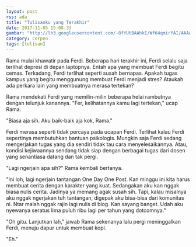 ```yaml
---
layout: post
rss: ada
title: "Tulisanku yang Terakhir"
date: 2017-11-05 15:08:33
gambar: "http://lh3.googleusercontent.com/-8fYUtBAAhkE/Wf64qmirYAI/AAAAAAAACpo/hyMq_Z9qVw03gZDuDcAGUIBaIX7FoP3DQCLcBGAs/s900/356584643.jpg"
category: cerpen
tags: [tulisan]
---
```


Rama mulai khawatir pada Ferdi. Beberapa hari terakhir ini, Ferdi selalu saja terlihat depresi di depan laptopnya. Entah apa yang membuat Ferdi begitu cemas. Terkadang, Ferdi terlihat seperti susah bernapas. Apakah tugas kampus yang begitu menggunung membuat Ferdi menjadi stres? Ataukah ada perkara lain yang membuatnya merasa tertekan?

Rama mendekati Ferdi yang memilin-milin beberapa helai rambutnya dengan telunjuk kanannya. "Fer, kelihatannya kamu lagi tertekan," ucap Rama.

"Biasa aja sih. Aku baik-baik aja kok, Rama."

Ferdi merasa seperti tidak percaya pada ucapan Ferdi. Terlihat kalau Ferdi sepertinya membutuhkan bantuan psikologis. Mungkin saja Ferdi sedang mengerjakan tugas yang dia sendiri tidak tau cara menyelesaikannya. Atau, kondisi kejiwaannya sendang tidak siap dengan berbagai tugas dari dosen yang senantiasa datang dan tak pergi.

"Lagi ngerjain apa sih?" Rama kembali bertanya.

"Ini loh, lagi ngerjain tantangan One Day One Post. Kan minggu ini kita harus membuat cerita dengan karakter yang kuat. Sedangakan aku kan nggak biasa nulis cerita. Jadinya ya memang agak susah sih. Tapi, kalau misalnya aku nggak ngerjakan tuh tantangan, digepak aku bisa-bisa dari komunitas ni. Ntar malah nggak rajin lagi nulis di blog. Kan sayang banget. Udah aku nyewanya seratus lima puluh ribu lagi per tahun yang dotcomnya."

"Oh gitu. Lanjutkan lah," jawab Rama sekenanya lalu pergi meninggalkan Ferdi, menuju dapur untuk membuat kopi.

"Eh."